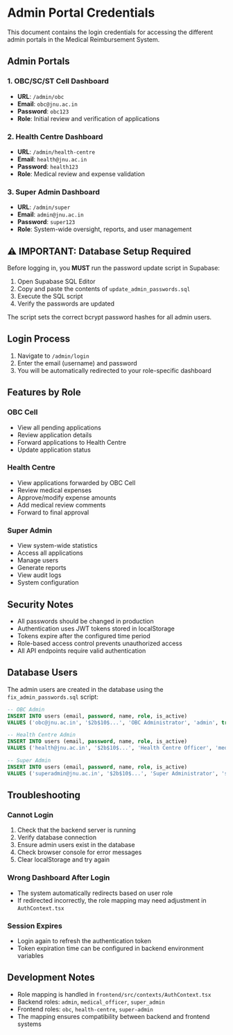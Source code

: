 # Admin Portal Credentials

This document contains the login credentials for accessing the different admin portals in the Medical Reimbursement System.

## Admin Portals

### 1. OBC/SC/ST Cell Dashboard
- **URL**: `/admin/obc`
- **Email**: `obc@jnu.ac.in`
- **Password**: `obc123`
- **Role**: Initial review and verification of applications

### 2. Health Centre Dashboard
- **URL**: `/admin/health-centre`
- **Email**: `health@jnu.ac.in`
- **Password**: `health123`
- **Role**: Medical review and expense validation

### 3. Super Admin Dashboard
- **URL**: `/admin/super`
- **Email**: `admin@jnu.ac.in`
- **Password**: `super123`
- **Role**: System-wide oversight, reports, and user management

## ⚠️ IMPORTANT: Database Setup Required

Before logging in, you **MUST** run the password update script in Supabase:

1. Open Supabase SQL Editor
2. Copy and paste the contents of `update_admin_passwords.sql`
3. Execute the SQL script
4. Verify the passwords are updated

The script sets the correct bcrypt password hashes for all admin users.

## Login Process

1. Navigate to `/admin/login`
2. Enter the email (username) and password
3. You will be automatically redirected to your role-specific dashboard

## Features by Role

### OBC Cell
- View all pending applications
- Review application details
- Forward applications to Health Centre
- Update application status

### Health Centre
- View applications forwarded by OBC Cell
- Review medical expenses
- Approve/modify expense amounts
- Add medical review comments
- Forward to final approval

### Super Admin
- View system-wide statistics
- Access all applications
- Manage users
- Generate reports
- View audit logs
- System configuration

## Security Notes

- All passwords should be changed in production
- Authentication uses JWT tokens stored in localStorage
- Tokens expire after the configured time period
- Role-based access control prevents unauthorized access
- All API endpoints require valid authentication

## Database Users

The admin users are created in the database using the `fix_admin_passwords.sql` script:

```sql
-- OBC Admin
INSERT INTO users (email, password, name, role, is_active) 
VALUES ('obc@jnu.ac.in', '$2b$10$...', 'OBC Administrator', 'admin', true);

-- Health Centre Admin  
INSERT INTO users (email, password, name, role, is_active)
VALUES ('health@jnu.ac.in', '$2b$10$...', 'Health Centre Officer', 'medical_officer', true);

-- Super Admin
INSERT INTO users (email, password, name, role, is_active)
VALUES ('superadmin@jnu.ac.in', '$2b$10$...', 'Super Administrator', 'super_admin', true);
```

## Troubleshooting

### Cannot Login
1. Check that the backend server is running
2. Verify database connection
3. Ensure admin users exist in the database
4. Check browser console for error messages
5. Clear localStorage and try again

### Wrong Dashboard After Login
- The system automatically redirects based on user role
- If redirected incorrectly, the role mapping may need adjustment in `AuthContext.tsx`

### Session Expires
- Login again to refresh the authentication token
- Token expiration time can be configured in backend environment variables

## Development Notes

- Role mapping is handled in `frontend/src/contexts/AuthContext.tsx`
- Backend roles: `admin`, `medical_officer`, `super_admin`
- Frontend roles: `obc`, `health-centre`, `super-admin`
- The mapping ensures compatibility between backend and frontend systems
